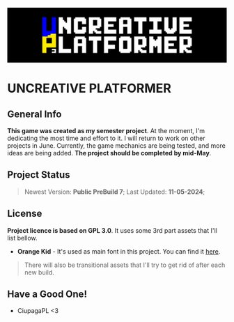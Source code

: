 ![Logo](https://github.com/CiupagaPL/Uncreative_Platformer/blob/main/Sprites/Title_Alt.png)
# UNCREATIVE PLATFORMER

## General Info
**This game was created as my semester project**.
At the moment, I'm dedicating the most time and effort to it.
I will return to work on other projects in June.
Currently, the game mechanics are being tested, and more ideas are being added.
**The project should be completed by mid-May**.

## Project Status
> Newest Version: **Public PreBuild 7**;
> Last Updated: **11-05-2024**;

## License
**Project licence is based on GPL 3.0**. It uses some 3rd part assets that I'll list bellow.
- **Orange Kid** - It's used as main font in this project. You can find it [here](https://www.1001fonts.com/orange-kid-font.html).
> There will also be transitional assets that I'll try to get rid of after each new build.

## Have a Good One!
- CiupagaPL <3

